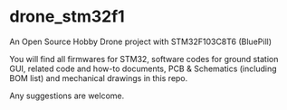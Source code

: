 # drone_stm32f1

An Open Source Hobby Drone project with STM32F103C8T6 (BluePill)

You will find all firmwares for STM32, software codes for ground station GUI, related code and how-to documents, PCB & Schematics (including BOM list) and mechanical drawings in this repo.

Any suggestions are welcome.
